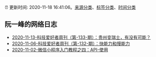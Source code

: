 :alarm_clock: 更新时间: 2020-11-18 16:41:06。[来源分类](../README.md)、[标签分类](../TAGS.md)、[时间分类](../TIMELINE.md)

## 阮一峰的网络日志




- [2020-11-13-科技爱好者周刊（第-133-期）：贵州变瑞士，有没有可能？](http://www.ruanyifeng.com/blog/2020/11/weekly-issue-133.html) 
- [2020-11-06-科技爱好者周刊（第-132-期）：快能力和慢能力](http://www.ruanyifeng.com/blog/2020/11/weekly-issue-132.html) 
- [2020-11-02-微信小程序入门教程之四：API-使用](http://www.ruanyifeng.com/blog/2020/11/wechat-miniprogram-tutorial-part-four.html) 